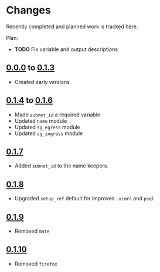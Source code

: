 # Changes
Recently completed and planned work is tracked here.

Plan:
- **TODO** Fix variable and output descriptions

## [0.0.0](.) to [0.1.3](.)
- Created early versions

## [0.1.4](.) to [0.1.6](.)
- Made `subnet_id` a required variable
- Updated `name` module
- Updated `sg_egress` module
- Updated `sg_ingress` module

## [0.1.7](.)
- Added `subnet_id` to the name keepers.

## [0.1.8](.)
- Upgraded `setup_ref` default for improved `.vimrc` and `psql`

## [0.1.9](.)
- Removed `mate`

## [0.1.10](.)
- Removed `firefox`
